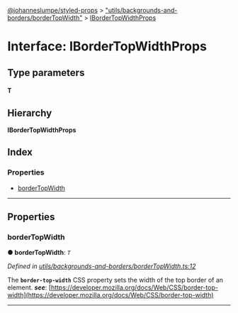 [@johanneslumpe/styled-props](../README.md) > ["utils/backgrounds-and-borders/borderTopWidth"](../modules/_utils_backgrounds_and_borders_bordertopwidth_.md) > [IBorderTopWidthProps](../interfaces/_utils_backgrounds_and_borders_bordertopwidth_.ibordertopwidthprops.md)

# Interface: IBorderTopWidthProps

## Type parameters
#### T 
## Hierarchy

**IBorderTopWidthProps**

## Index

### Properties

* [borderTopWidth](_utils_backgrounds_and_borders_bordertopwidth_.ibordertopwidthprops.md#bordertopwidth)

---

## Properties

<a id="bordertopwidth"></a>

###  borderTopWidth

**● borderTopWidth**: *`T`*

*Defined in [utils/backgrounds-and-borders/borderTopWidth.ts:12](https://github.com/johanneslumpe/styled-props/blob/3abf398/src/utils/backgrounds-and-borders/borderTopWidth.ts#L12)*

The **`border-top-width`** CSS property sets the width of the top border of an element.
*__see__*: [https://developer.mozilla.org/docs/Web/CSS/border-top-width](https://developer.mozilla.org/docs/Web/CSS/border-top-width)

___

